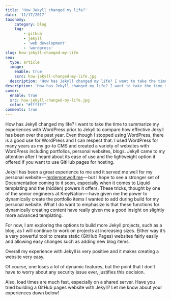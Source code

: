 ```yaml
---
title: 'How Jekyll changed my life?'
date: '11/17/2017'
taxonomy:
    category: blog
    tag:
        - github
        - jekyll
        - 'web development'
        - 'wordpress'
slug: how-jekyll-changed-my-life
seo:
  type: article
  image:
    enable: true
    ssrc: how-jekyll-changed-my-life.jpg
  description: 'How has Jekyll changed my life? I want to take the time to summarize my experiences with WordPress prior to Jekyll to compare how effective Jekyll has been over the past year. Even though I stopped using WordPress, there is a good use for WordPress and I can respect that.'
description: 'How has Jekyll changed my life? I want to take the time to summarize my experiences with WordPress prior to Jekyll to compare how effective Jekyll has been over the past year.'
cover:
  enable: true
  src: how-jekyll-changed-my-life.jpg
  color: "#ffffff"
comments: true
---
```

How has Jekyll changed my life? I want to take the time to summarize my experiences with WordPress prior to Jekyll to compare how effective Jekyll has been over the past year.
Even though I stopped using WordPress, there is a good use for WordPress and I can respect that.
I used WordPress for many years as my go-to CMS and created a variety of websites with WordPress including portfolios, personal websites, blogs.
Jekyll came to my attention after I heard about its ease of use and the lightweight option it offered if you want to use GitHub pages for hosting.

Jekyll has been a great experience to me and it served me well for my personal website — <a href="https://www.mrdemonwolf.me">mrdemonwolf.me</a> — but I hope to see a stronger set of Documentation coming to it soon, especially when it comes to Liquid templating and the (hidden) powers it offers.
These tricks, thought by one of the senior engineers at KreyNation — have given me the power to dynamically create the portfolio items I wanted to add during build for my personal website.
What I do want to emphasize is that these functions for dynamically creating content have really given me a good insight on slightly more advanced templating.

For now, I am exploring the options to build more Jekyll projects, such as a blog, as I will continue to work on projects at increasing sizes.
Either way it’s a very powerful tool to create static (GitHub Pages) websites fairly easily and allowing easy changes such as adding new blog items.

Overall my experience with Jekyll is very positive and it makes creating a website very easy.

Of course, one loses a lot of dynamic features, but the point that I don’t have to worry about any security issue ever, justifies this decision.

Also, load times are much fast, especially on a shared server. Have you tried building a GitHub pages website with Jekyll? Let me know about your experiences down below!

